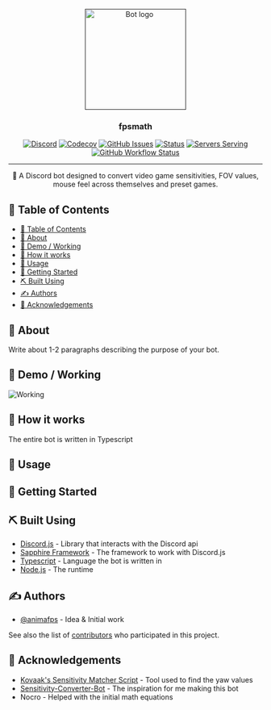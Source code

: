 <p align="center">
  <a href="" rel="noopener">
 <img width=200px height=200px src="https://i.imgur.com/FxL5qM0.jpg" alt="Bot logo"></a>
</p>

<h3 align="center">fpsmath</h3>

<div align="center">

[![Discord](https://img.shields.io/discord/830046036579450880?logo=discord&style=flat-square)](https://discord.com/invite/)
[![Codecov](https://img.shields.io/codecov/c/github/animafps/fpsmath?logo=codecov&style=flat-square)](https://app.codecov.io/gh/animafps/fpsmath/)
[![GitHub Issues](https://img.shields.io/github/issues/animafps/fpsmath?style=flat-square)](https://github.com/animafps/fpsmath/issues)
[![Status](https://top.gg/api/widget/status/792712521546465301.svg?noavatar=true)](https://top.gg/bot/792712521546465301)
[![Servers Serving](https://top.gg/api/widget/servers/792712521546465301.svg?noavatar=true)](https://top.gg/bot/792712521546465301)
[![GitHub Workflow Status](https://img.shields.io/github/workflow/status/animafps/fpsmath/continuous-intergration)](https://github.com/animafps/fpsmath/actions)

</div>

---

<p align="center"> 🤖 A Discord bot designed to convert video game sensitivities, FOV values, mouse feel across themselves and preset games.
    <br> 
</p>

## 📝 Table of Contents

-   [📝 Table of Contents](#-table-of-contents)
-   [🧐 About <a name = "about"></a>](#-about-)
-   [🎥 Demo / Working <a name = "demo"></a>](#-demo--working-)
-   [💭 How it works <a name = "working"></a>](#-how-it-works-)
-   [🎈 Usage <a name = "usage"></a>](#-usage-)
-   [🏁 Getting Started <a name = "getting_started"></a>](#-getting-started-)
-   [⛏️ Built Using <a name = "built_using"></a>](#️-built-using-)
-   [✍️ Authors <a name = "authors"></a>](#️-authors-)
-   [🎉 Acknowledgements <a name = "acknowledgement"></a>](#-acknowledgements-)

## 🧐 About <a name = "about"></a>

Write about 1-2 paragraphs describing the purpose of your bot.

## 🎥 Demo / Working <a name = "demo"></a>

![Working](https://media.giphy.com/media/20NLMBm0BkUOwNljwv/giphy.gif)

## 💭 How it works <a name = "working"></a>

The entire bot is written in Typescript

## 🎈 Usage <a name = "usage"></a>

## 🏁 Getting Started <a name = "getting_started"></a>

## ⛏️ Built Using <a name = "built_using"></a>

-   [Discord.js](https://github.com/discordjs/discord.js) - Library that interacts with the Discord api
-   [Sapphire Framework](https://github.com/sapphiredev/framework) - The framework to work with Discord.js
-   [Typescript](https://typescriptlang.org) - Language the bot is written in
-   [Node.js](https://nodejs.org) - The runtime

## ✍️ Authors <a name = "authors"></a>

-   [@animafps](https://github.com/animafps) - Idea & Initial work

See also the list of [contributors](https://github.com/animafps/fpsmath/contributors) who participated in this project.

## 🎉 Acknowledgements <a name = "acknowledgement"></a>

-   [Kovaak's Sensitivity Matcher Script](https://github.com/KovaaK/SensitivityMatcher) - Tool used to find the yaw values
-   [Sensitivity-Converter-Bot](https://github.com/JSanchezIO/Sensitivity-Converter-Bot) - The inspiration for me making this bot
-   Nocro - Helped with the initial math equations
